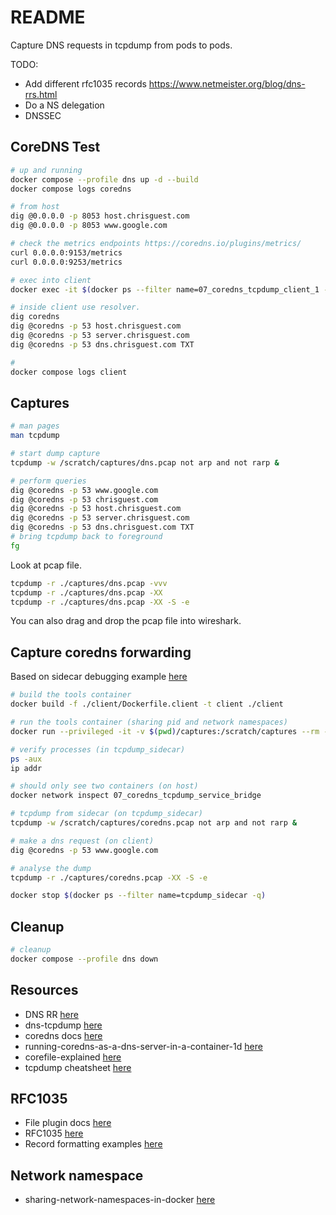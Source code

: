 # README

Capture DNS requests in tcpdump from pods to pods.

TODO:

* Add different rfc1035 records https://www.netmeister.org/blog/dns-rrs.html
* Do a NS delegation
* DNSSEC

## CoreDNS Test

```sh
# up and running
docker compose --profile dns up -d --build   
docker compose logs coredns   

# from host 
dig @0.0.0.0 -p 8053 host.chrisguest.com 
dig @0.0.0.0 -p 8053 www.google.com

# check the metrics endpoints https://coredns.io/plugins/metrics/
curl 0.0.0.0:9153/metrics 
curl 0.0.0.0:9253/metrics 

# exec into client
docker exec -it $(docker ps --filter name=07_coredns_tcpdump_client_1 -q) /bin/bash

# inside client use resolver.
dig coredns
dig @coredns -p 53 host.chrisguest.com 
dig @coredns -p 53 server.chrisguest.com 
dig @coredns -p 53 dns.chrisguest.com TXT

# 
docker compose logs client
```

## Captures

```sh
# man pages
man tcpdump

# start dump capture
tcpdump -w /scratch/captures/dns.pcap not arp and not rarp &

# perform queries
dig @coredns -p 53 www.google.com
dig @coredns -p 53 chrisguest.com 
dig @coredns -p 53 host.chrisguest.com 
dig @coredns -p 53 server.chrisguest.com 
dig @coredns -p 53 dns.chrisguest.com TXT
# bring tcpdump back to foreground
fg
```

Look at pcap file.  

```sh
tcpdump -r ./captures/dns.pcap -vvv
tcpdump -r ./captures/dns.pcap -XX
tcpdump -r ./captures/dns.pcap -XX -S -e
```

You can also drag and drop the pcap file into wireshark.  

## Capture coredns forwarding

Based on sidecar debugging example [here](https://github.com/chrisguest75/docker_build_examples)  

```sh
# build the tools container
docker build -f ./client/Dockerfile.client -t client ./client

# run the tools container (sharing pid and network namespaces)
docker run --privileged -it -v $(pwd)/captures:/scratch/captures --rm --pid=container:$(docker ps --filter name=07_coredns_tcpdump_coredns_1 -q) --network=container:$(docker ps --filter name=07_coredns_tcpdump_coredns_1 -q) --name tcpdump_sidecar --entrypoint /bin/bash client

# verify processes (in tcpdump_sidecar)
ps -aux
ip addr

# should only see two containers (on host)
docker network inspect 07_coredns_tcpdump_service_bridge

# tcpdump from sidecar (on tcpdump_sidecar)
tcpdump -w /scratch/captures/coredns.pcap not arp and not rarp &

# make a dns request (on client)
dig @coredns -p 53 www.google.com

# analyse the dump
tcpdump -r ./captures/coredns.pcap -XX -S -e

docker stop $(docker ps --filter name=tcpdump_sidecar -q) 
```

## Cleanup

```sh
# cleanup
docker compose --profile dns down
```

## Resources

* DNS RR [here](https://www.netmeister.org/blog/dns-rrs.html)  
* dns-tcpdump [here](https://www.netmeister.org/blog/dns-tcpdump.html)  
* coredns docs [here](https://coredns.io/manual/toc/)  
* running-coredns-as-a-dns-server-in-a-container-1d [here](https://dev.to/robbmanes/running-coredns-as-a-dns-server-in-a-container-1d0)  
* corefile-explained [here](https://coredns.io/2017/07/23/corefile-explained/)  
* tcpdump cheatsheet [here](https://cdn.comparitech.com/wp-content/uploads/2019/06/tcpdump-cheat-sheet.jpg)  

## RFC1035

* File plugin docs [here](https://coredns.io/plugins/file/)  
* RFC1035 [here](https://www.rfc-editor.org/rfc/rfc1035.txt)
* Record formatting examples [here](https://www.cs.ait.ac.th/~on/O/oreilly/tcpip/dnsbind/appa_01.htm)  

## Network namespace

* sharing-network-namespaces-in-docker [here](https://blog.mikesir87.io/2019/03/sharing-network-namespaces-in-docker/)  

